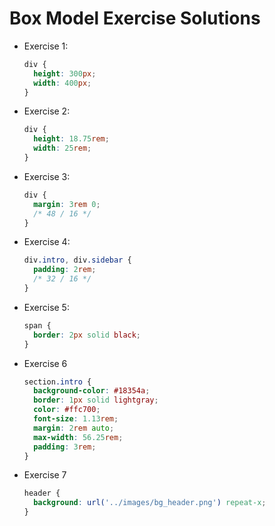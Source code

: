 # Box Model Exercise Solutions

- Exercise 1:

    ```css
    div {
      height: 300px;
      width: 400px;
    }
    ```

- Exercise 2:

    ```css
    div {
      height: 18.75rem;
      width: 25rem;
    }
    ```

- Exercise 3:

    ```css
    div {
      margin: 3rem 0;
      /* 48 / 16 */
    }
    ```

- Exercise 4:

    ```css
    div.intro, div.sidebar {
      padding: 2rem;
      /* 32 / 16 */
    }
    ```

- Exercise 5:

    ```css
    span {
      border: 2px solid black;
    }
    ```

- Exercise 6

    ```css
    section.intro {
      background-color: #18354a;
      border: 1px solid lightgray;
      color: #ffc700;
      font-size: 1.13rem;
      margin: 2rem auto;
      max-width: 56.25rem;
      padding: 3rem;
    }
    ```

- Exercise 7

    ```css
    header {
      background: url('../images/bg_header.png') repeat-x;
    }
    ```